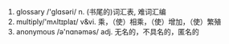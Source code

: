 <!--
 * @Author: hf
 * @Date: 2021-12-15 14:57:47
 * @LastEditTime: 2022-01-11 17:11:38
 * @LastEditors: hf
-->
1. glossary /'ɡlɑsəri/ n. (书尾的)词汇表, 难词汇编
2. multiply/'mʌltɪplaɪ/ v&vi.  乘，（使）相乘，（使）增加，（使）繁殖
3. anonymous /ə'nɑnəməs/ adj. 无名的，不具名的，匿名的
